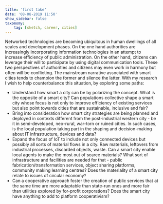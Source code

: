 ```yaml
---
title: 'first take'
date: '08-08-2019 11:50'
show_sidebar: false
taxonomy:
    tag: [sketch, career, cities]
---
```


Networked technologies are becoming ubiquitous in human dwellings of all scales and development phases. On the one hand authorities are increasingly incorporating information technologies in an attempt to increase efficiency of public administration. On the other hand, citizens can leverage their will to participate by using digital communication tools. These two perspectives of authorities and citizens may even work in harmony but often will be conflicting. The mainstream narrative associated with smart cities tends to champion the former and silence the latter. With my research I wish to help counterbalance this situation, by exploring some paths:

- Understand how smart a city can be by polarizing the concept. What is the opposite of a smart city? Can populations collective shape a smart city whose focus is not only to improve efficiency of existing services but also point towards cities that are sustainable, inclusive and fair?
- Bring into consideration how smart city strategies are being planned and deployed in contexts different from the post-industrial western city - be it in semi-developed, neo-rural, war-torn or ruined cities. In such cases, is the local population taking part in the shaping and decision-making about IT infrastructure, devices and data?
- Expand the focus of IoT to include not only connected devices but possibly all sorts of material flows in a city. Raw materials, leftovers from industrial processes, discarded objects, waste. Can a smart city enable local agents to make the most out of scarce materials? What sort of infrastructure and facilities are needed for that - public fabrication/transformation services, object sharing platforms, community making learning centres? Does the materiality of a smart city relate to issues of circular economy?
- Can a cooperative approach foster the creation of public services that at the same time are more adaptable than state-run ones and more fair than utilities explored by for-profit corporations? Does the smart city have anything to add to platform cooperativism?
